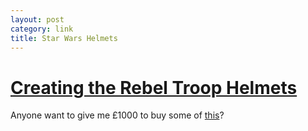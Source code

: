 ```yaml
---
layout:	post
category: link
title: Star Wars Helmets
---
```


#	[Creating the Rebel Troop Helmets][quietube]

Anyone want to give me £1000 to buy some of [this][sdsprops]?

[quietube]: http://quietube.com/v.php/http://www.youtube.com/watch?v=Qk_048JvrXc&feature=player_embedded
	"Creating the Rebel Troop Helmets"
[sdsprops]: http://www.sdsprops.com/
	"Shepperton Design Studios"